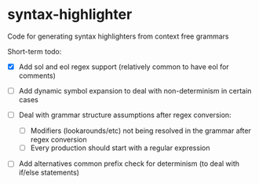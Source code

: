 # syntax-highlighter
Code for generating syntax highlighters from context free grammars

<!-- Reference to the semantic tokenizer: https://github.com/usethesource/rascal-language-servers/blob/52eb86d1b7c83a131816d3e6c9484fee80fe48e2/rascal-lsp/src/main/java/org/rascalmpl/vscode/lsp/util/SemanticTokenizer.java -->

Short-term todo:
- [x] Add sol and eol regex support (relatively common to have eol for comments)
- [ ] Add dynamic symbol expansion to deal with non-determinism in certain cases
- [ ] Deal with grammar structure assumptions after regex conversion:
    - [ ] Modifiers (lookarounds/etc) not being resolved in the grammar after regex conversion
    - [ ] Every production should start with a regular expression
- [ ] Add alternatives common prefix check for determinism (to deal with if/else statements)

